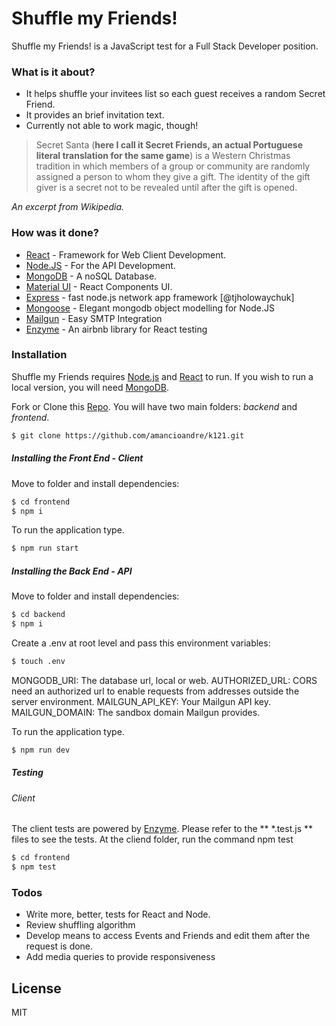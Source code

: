 # Shuffle my Friends!

Shuffle my Friends! is a JavaScript test for a Full Stack Developer position.

### What is it about?
  - It helps shuffle your invitees list so each guest receives a random Secret Friend.
  - It provides an brief invitation text.
  - Currently not able to work magic, though!

> Secret Santa (**here I call it Secret Friends, an actual Portuguese literal translation for the same game**) is a Western Christmas tradition in which members of a group or community are randomly assigned a person to whom they give a gift. The identity of the gift giver is a secret not to be revealed until after the gift is opened.

*An excerpt from Wikipedia.*

### How was it done?

* [React] - Framework for Web Client Development.
* [Node.JS] - For the API Development.
* [MongoDB] - A noSQL Database.
* [Material UI] - React Components UI.
* [Express] - fast node.js network app framework [@tjholowaychuk]
* [Mongoose] - Elegant mongodb object modelling for Node.JS
* [Mailgun] - Easy SMTP Integration
* [Enzyme] - An airbnb library for React testing

### Installation

Shuffle my Friends requires [Node.js] and [React] to run.
If you wish to run a local version, you will need [MongoDB].

Fork or Clone this [Repo]. You will have two main folders: *backend* and *frontend*.
```sh
$ git clone https://github.com/amancioandre/k121.git
```
##### Installing the Front End - *Client*

Move to folder and install dependencies:
```sh
$ cd frontend
$ npm i
```
To run the application type.

```sh
$ npm run start
```
##### Installing the Back End - *API*

Move to folder and install dependencies:
```sh
$ cd backend
$ npm i
```
Create a .env at root level and pass this environment variables:
```sh
$ touch .env
```
MONGODB_URI: The database url, local or web.
AUTHORIZED_URL: CORS need an authorized url to enable requests from addresses outside the server environment.
MAILGUN_API_KEY: Your Mailgun API key.
MAILGUN_DOMAIN: The sandbox domain Mailgun provides.


To run the application type.

```sh
$ npm run dev
```

##### Testing

###### Client

The client tests are powered by [Enzyme]. Please refer to the ** *.test.js ** files to see the tests.
At the cliend folder, run the command npm test
```sh
$ cd frontend
$ npm test
```


### Todos

 - Write more, better, tests for React and Node.
 - Review shuffling algorithm
 - Develop means to access Events and Friends and edit them after the request is done.
 - Add media queries to provide responsiveness

License
----

MIT

  [React]: <https://reactjs.org/>
  [Node.JS]: <https://nodejs.org/en/>
  [MongoDB]: <https://www.mongodb.com/>
  [Material UI]: <https://material-ui.com/>
  [Express]: <https://expressjs.com/pt-br/>
  [Mongoose]: <https://mongoosejs.com/>
  [Repo]: <https://github.com/amancioandre/k121>
  [Mailgun]: <https://www.mailgun.com/>
  [Enzyme]: <https://airbnb.io/enzyme/>

